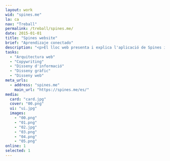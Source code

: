 ```yaml
---
layout: work
wid: "spines.me"
la: ca
nav: "Treball"
permalink: /treball/spines.me/
date: 2015-01-01
title: "Spines website"
brief: "Aprendizaje conectado"
description: "<p>El lloc web presenta i explica l'aplicació de Spines i la filosofia d'aprenentatge que defensa: <em>captura, elabora i comparteix</em> el que vols aprendre per convertir aquesta informació en coneixement profund i durador.</p>"
tasks:
  - "Arquitectura web"
  - "Copywriting"
  - "Disseny d'informació"
  - "Disseny gràfic"
  - "Disseny web"
meta_urls:
  - address: "spines.me"
    main_url: "https://spines.me/es/"
media:
  card: "card.jpg"
  cover: "00.png"
  ui: "ui.jpg"
  images:
    - "00.png"
    - "01.png"
    - "02.jpg"
    - "03.png"
    - "04.png"
    - "05.png"
online: 1
selected: 1
---
```

